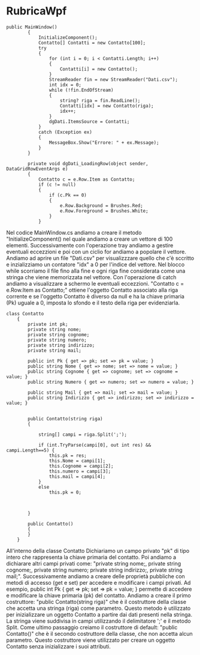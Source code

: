 # RubricaWpf
```
public MainWindow()
        {
            InitializeComponent();
            Contatto[] Contatti = new Contatto[100];
            try  
            {
                for (int i = 0; i < Contatti.Length; i++)
                {
                    Contatti[i] = new Contatto();
                }
                StreamReader fin = new StreamReader("Dati.csv");
                int idx = 0;
                while (!fin.EndOfStream)
                {
                    string? riga = fin.ReadLine();
                    Contatti[idx] = new Contatto(riga);
                    idx++;
                }
                dgDati.ItemsSource = Contatti;
            }
            catch (Exception ex)
            {
                MessageBox.Show("Errore: " + ex.Message);
            }
        }

        private void dgDati_LoadingRow(object sender, DataGridRowEventArgs e)
        {
            Contatto c = e.Row.Item as Contatto;
            if (c != null)
            {
                if (c.Pk == 0)
                {
                    e.Row.Background = Brushes.Red;
                    e.Row.Foreground = Brushes.White;
                }
            }

```
Nel codice MainWindow.cs andiamo a creare il metodo "InitializeComponent() nel quale andiamo a creare un vettore di 100 elementi. 
Successivamente con l'operazione tray andiamo a gestire eventuali eccezzioni e poi con un ciclio for andiamo a popolare il vettore. Andiamo ad aprire un file "Dati.csv" per visualizzzare quello che c'è sccritto e inzializziamo un contatore "idx" a 0 per l'indice del vettore. Nel blocco while scorriamo il file fino alla fine e ogni riga fine considerata come una stringa che viene memorizzata nel vettore. Con l'operazione di catch andiamo a visualizzare a schermo le eventuali eccezzioni. "Contatto c = e.Row.Item as Contatto;" ottiene l'oggetto Contatto associato alla riga corrente e se l'oggetto Contatto è diverso da null e ha la chiave primaria (Pk) uguale a 0, imposta lo sfondo e il testo della riga per evidenziarla.
```
class Contatto
    {
        private int pk;
        private string nome;
        private string cognome;
        private string numero;
        private string indirizzo;
        private string mail;

        public int Pk { get => pk; set => pk = value; }
        public string Nome { get => nome; set => nome = value; }
        public string Cognome { get => cognome; set => cognome = value; }
        public string Numero { get => numero; set => numero = value; }
        
        public string Mail { get => mail; set => mail = value; }
        public string Indirizzo { get => indirizzo; set => indirizzo = value; }
        

        public Contatto(string riga)
        {

            string[] campi = riga.Split(';');
            
            if (int.TryParse(campi[0], out int res) && campi.Length==5) {
                this.pk = res;
                this.Nome = campi[1];
                this.Cognome = campi[2];
                this.numero = campi[3];
                this.mail = campi[4];
            }
            else
                this.pk = 0;



        }

        public Contatto()
        {
        }
    }
```
All'interno della classe Contatto  Dichiariamo un campo privato "pk" di tipo intero che rappresenta la chiave primaria del contatto. Poi andiamo a dichiarare altri campi privati come:
"private string nome;, private string cognome;, private string numero; private string indirizzo;, private string mail;".
Successivamente andiamo a creare delle proprietà pubbliche con metodi di accesso (get e set) per accedere e modificare i campi privati. Ad esempio, public int Pk { get => pk; set => pk = value; } permette di accedere e modificare la chiave primaria (pk) del contatto.
Andiamo a creare il primo costruttore: "public Contatto(string riga)" che è il costruttore della classe che accetta una stringa (riga) come parametro. Questo metodo è utilizzato per inizializzare un oggetto Contatto a partire dai dati presenti nella stringa. La stringa viene suddivisa in campi utilizzando il delimitatore ';' e il metodo Split. Come ultimo passaggio creiamo il costruttore di default: "public Contatto()" che  è il secondo costruttore della classe, che non accetta alcun parametro. Questo costruttore viene utilizzato per creare un oggetto Contatto senza inizializzare i suoi attributi.
